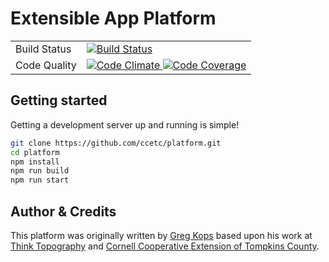 # Extensible App Platform

<table>
  <tr>
    <td>Build Status</td>
    <td>
      <a href="https://circleci.com/gh/ccetc/platform">
        <img src="https://img.shields.io/circleci/project/ccetc/platform.svg?maxAge=600" alt="Build Status" >
      </a>
    </td>
  </tr>
  <tr>
    <td>Code Quality</td>
    <td>
      <a href="https://codeclimate.com/github/ccetc/platform">
        <img src="https://img.shields.io/codeclimate/github/ccetc/platform.svg?maxAge=600" alt="Code Climate" />
      </a>
      <a href="https://codeclimate.com/github/ccetc/platform/coverage">
        <img src="https://img.shields.io/codeclimate/coverage/github/ccetc/platform.svg?maxAge=600" alt="Code Coverage" />
      </a>
    </td>
  </tr>
</table>

## Getting started

Getting a development server up and running is simple!

```sh
git clone https://github.com/ccetc/platform.git
cd platform
npm install
npm run build
npm run start
```

## Author & Credits

This platform was originally written by [Greg Kops](https://github.com/mochini)
based upon his work at [Think Topography](http://thinktopography.com) and
[Cornell Cooperative Extension of Tompkins County](http://ccetompkins.org).
